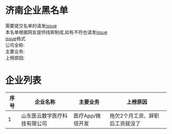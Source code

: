 # 济南企业黑名单
需要提交名单的请发[issue](https://github.com/qyhmd/jinan-black-list/issues)  
本名单根据网友提供线索制成,如有不符也请发[issue](https://github.com/qyhmd/jinan-black-list/issues)  
[issue](https://github.com/qyhmd/jinan-black-list/issues)格式  
公司全称:  
主要业务:  
上榜原因:

# 企业列表

序号 | 企业名称 | 主要业务 | 上榜原因
---|---|---|---
1 | 山东医云数字医疗科技有限公司 | 医疗App/微信开发 | 拖欠2个月工资、辞职后工资就没了
